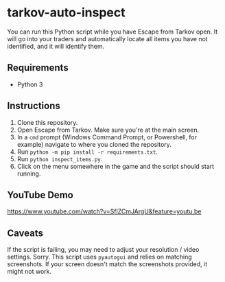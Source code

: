 # tarkov-auto-inspect

You can run this Python script while you have Escape from Tarkov open. It will go into your traders and automatically locate all items you have not identified, and it will identify them.

## Requirements

- Python 3

## Instructions

1. Clone this repository.
2. Open Escape from Tarkov. Make sure you're at the main screen.
3. In a `cmd` prompt (Windows Command Prompt, or Powershell, for example) navigate to where you cloned the repository.
4.  Run `python -m pip install -r requirements.txt`. 
5. Run `python inspect_items.py`.
6. Click on the menu somewhere in the game and the script should start running.

## YouTube Demo

https://www.youtube.com/watch?v=SflZCmJArgU&feature=youtu.be

## Caveats

If the script is failing, you may need to adjust your resolution / video settings. Sorry. This script uses `pyautogui` and relies on matching screenshots. If your screen doesn't match the screenshots provided, it might not work.

